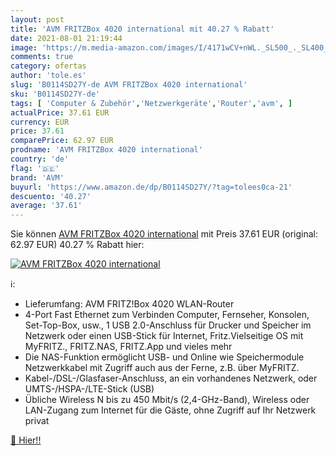 ```yaml
---
layout: post
title: 'AVM FRITZBox 4020 international mit 40.27 % Rabatt'
date: 2021-08-01 21:19:44
image: 'https://m.media-amazon.com/images/I/4171wCV+nWL._SL500_._SL400_.jpg'
comments: true
category: ofertas
author: 'tole.es'
slug: 'B0114SD27Y-de AVM FRITZBox 4020 international'
sku: 'B0114SD27Y-de'
tags: [ 'Computer & Zubehör','Netzwerkgeräte','Router','avm', ]
actualPrice: 37.61 EUR
currency: EUR
price: 37.61
comparePrice: 62.97 EUR
prodname: 'AVM FRITZBox 4020 international'
country: 'de'
flag: '🇩🇪'
brand: 'AVM'
buyurl: 'https://www.amazon.de/dp/B0114SD27Y/?tag=tolees0ca-21'
descuento: '40.27'
average: '37.61'
---
```


Sie können [AVM FRITZBox 4020 international](https://www.amazon.de/dp/B0114SD27Y/?tag=tolees0ca-21) mit Preis 37.61 EUR (original: 62.97 EUR) 40.27 % Rabatt hier:

[![AVM FRITZBox 4020 international](https://m.media-amazon.com/images/I/4171wCV+nWL._SL500_._SL400_.jpg)](https://www.amazon.de/dp/B0114SD27Y/?tag=tolees0ca-21)

ℹ️:

- Lieferumfang: AVM FRITZ!Box 4020 WLAN-Router
- 4-Port Fast Ethernet zum Verbinden Computer, Fernseher, Konsolen, Set-Top-Box, usw., 1 USB 2.0-Anschluss für Drucker und Speicher im Netzwerk oder einen USB-Stick für Internet, Fritz.Vielseitige OS mit MyFRITZ., FRITZ.NAS, FRITZ.App und vieles mehr
- Die NAS-Funktion ermöglicht USB- und Online wie Speichermodule Netzwerkkabel mit Zugriff auch aus der Ferne, z.B. über MyFRITZ.
- Kabel-/DSL-/Glasfaser-Anschluss, an ein vorhandenes Netzwerk, oder UMTS-/HSPA-/LTE-Stick (USB)
- Übliche Wireless N bis zu 450 Mbit/s (2,4-GHz-Band), Wireless oder LAN-Zugang zum Internet für die Gäste, ohne Zugriff auf Ihr Netzwerk privat

[🛒 Hier!!](https://www.amazon.de/dp/B0114SD27Y/?tag=tolees0ca-21)
